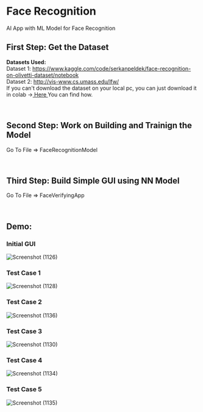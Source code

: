 # Face Recognition
AI App with ML Model for Face Recognition

## First Step: Get the Dataset
**Datasets Used:** <br/> 
Dataset 1: https://www.kaggle.com/code/serkanpeldek/face-recognition-on-olivetti-dataset/notebook<br/> 
Dataset 2: http://vis-www.cs.umass.edu/lfw/ <br/>
If you can't download the dataset on your local pc, you can just download it in colab -><a href="https://www.kaggle.com/general/74235" target="blank"> Here </a>  You can find how.

<br/>

## Second Step: Work on Building and Trainign the Model
Go To File => FaceRecognitionModel

<br/>

## Third Step: Build Simple GUI using NN Model
Go To File => FaceVerifyingApp

<br/>

## Demo:
<h3>Initial GUI</h3>

![Screenshot (1126)](https://user-images.githubusercontent.com/83553963/207544396-c254e9d6-00d4-4e69-93a0-f10ebf99e324.png)

<h3>Test Case 1</h3>

![Screenshot (1128)](https://user-images.githubusercontent.com/83553963/207544694-128c94bd-cbaf-4dda-b0d5-1dbd660e0808.png)

<h3>Test Case 2</h3>

![Screenshot (1136)](https://user-images.githubusercontent.com/83553963/207545364-b955d73a-2bfd-4f90-b120-cc72233dd60d.png)

<h3>Test Case 3</h3>

![Screenshot (1130)](https://user-images.githubusercontent.com/83553963/207545694-7788cc97-20a4-483e-bc1c-00bf96aa959d.png)


<h3>Test Case 4</h3>

![Screenshot (1134)](https://user-images.githubusercontent.com/83553963/207545992-76106c26-fa5c-4237-b819-b7e7765bfe04.png)

<h3>Test Case 5</h3>

![Screenshot (1135)](https://user-images.githubusercontent.com/83553963/207546042-fc1c70a0-dbcc-4541-b331-c4ecd2943262.png)
